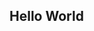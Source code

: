 ## Hello World

<div id="text"></div>
 
<script>
const http = new XMLHttpRequest();
http.open("GET", 'https://flooding-data.s3.eu-west-2.amazonaws.com/plot.html');
http.send();
http.onreadystatechange = function (e) {
console.log(e);
   if (this.readyState === 4 && this.status === 200) {
	console.log(Http);
   	document.getElementById("text").innerHTML = Http.responseText;	
   }
}
</script>
